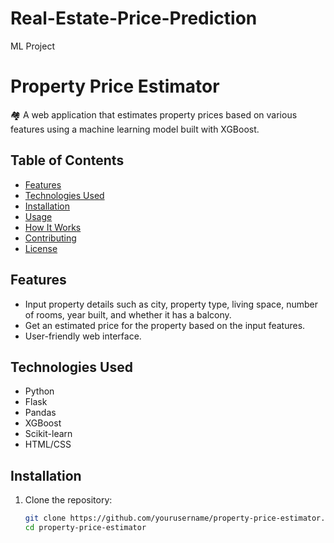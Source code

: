 # Real-Estate-Price-Prediction
ML Project
# Property Price Estimator

🏘️ A web application that estimates property prices based on various features using a machine learning model built with XGBoost.

## Table of Contents

- [Features](#features)
- [Technologies Used](#technologies-used)
- [Installation](#installation)
- [Usage](#usage)
- [How It Works](#how-it-works)
- [Contributing](#contributing)
- [License](#license)

## Features

- Input property details such as city, property type, living space, number of rooms, year built, and whether it has a balcony.
- Get an estimated price for the property based on the input features.
- User-friendly web interface.

## Technologies Used

- Python
- Flask
- Pandas
- XGBoost
- Scikit-learn
- HTML/CSS

## Installation

1. Clone the repository:

   ```bash
   git clone https://github.com/yourusername/property-price-estimator.git
   cd property-price-estimator
